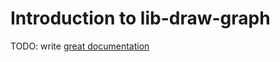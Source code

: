 # Introduction to lib-draw-graph

TODO: write [great documentation](http://jacobian.org/writing/what-to-write/)
